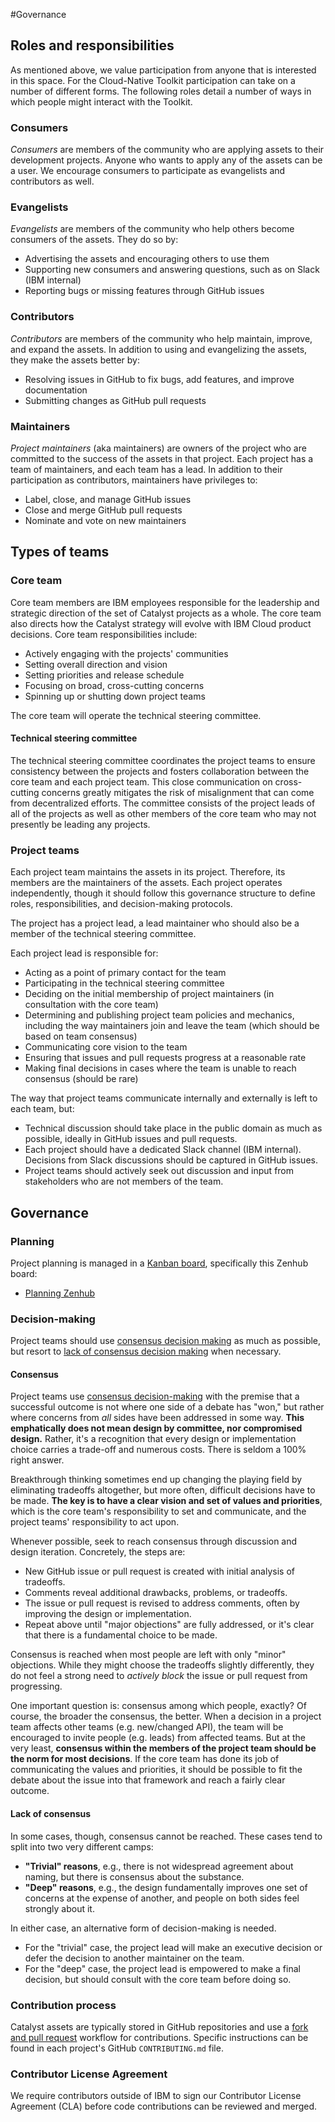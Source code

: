 #Governance

## Roles and responsibilities

As mentioned above, we value participation from anyone that is interested in this space. For the
Cloud-Native Toolkit participation can take on a number of different forms. The following
roles detail a number of ways in which people might interact with the Toolkit.

### Consumers

_Consumers_ are members of the community who are applying assets to their development projects. Anyone who wants to apply any of the assets can be a user. We encourage consumers to participate as evangelists and contributors as well.

### Evangelists

*Evangelists* are members of the community who help others become consumers of the assets. They do so by:

- Advertising the assets and encouraging others to use them
- Supporting new consumers and answering questions, such as on Slack (IBM internal)
- Reporting bugs or missing features through GitHub issues

### Contributors

*Contributors* are members of the community who help maintain, improve, and expand the assets. In addition to using and evangelizing the assets, they make the assets better by:

- Resolving issues in GitHub to fix bugs, add features, and improve documentation
- Submitting changes as GitHub pull requests

### Maintainers

*Project maintainers* (aka maintainers) are owners of the project who are committed to the success of the assets in that project. Each project has a team of maintainers, and each team has a lead. In addition to their participation as contributors, maintainers have privileges to:

- Label, close, and manage GitHub issues
- Close and merge GitHub pull requests
- Nominate and vote on new maintainers

## Types of teams

### Core team

Core team members are IBM employees responsible for the leadership and strategic direction of the set of Catalyst projects as a whole. The core team also directs how the Catalyst strategy will evolve with IBM Cloud product decisions. Core team responsibilities include:

- Actively engaging with the projects' communities
- Setting overall direction and vision
- Setting priorities and release schedule
- Focusing on broad, cross-cutting concerns
- Spinning up or shutting down project teams

The core team will operate the technical steering committee.

#### Technical steering committee

The technical steering committee coordinates the project teams to ensure consistency between the projects and fosters collaboration between the core team and each project team. This close communication on cross-cutting concerns greatly mitigates the risk of misalignment that can come from decentralized efforts. The committee consists of the project leads of all of the projects as well as other members of the core team who may not presently be leading any projects.

### Project teams

Each project team maintains the assets in its project. Therefore, its members are the maintainers of the assets. Each project operates independently, though it should follow this governance structure to define roles, responsibilities, and decision-making protocols.

The project has a project lead, a lead maintainer who should also be a member of the technical steering committee.

Each project lead is responsible for:

- Acting as a point of primary contact for the team
- Participating in the technical steering committee
- Deciding on the initial membership of project maintainers (in consultation with the core team)
- Determining and publishing project team policies and mechanics, including the way maintainers join and leave the team (which should be based on team consensus)
- Communicating core vision to the team
- Ensuring that issues and pull requests progress at a reasonable rate
- Making final decisions in cases where the team is unable to reach consensus (should be rare)

The way that project teams communicate internally and externally is left to each team, but:

- Technical discussion should take place in the public domain as much as possible, ideally in GitHub issues and pull requests.
- Each project should have a dedicated Slack channel (IBM internal). Decisions from Slack discussions should be captured in GitHub issues.
- Project teams should actively seek out discussion and input from stakeholders who are not members of the team.

## Governance

### Planning

Project planning is managed in a [Kanban board](https://en.wikipedia.org/wiki/Kanban_board), specifically this Zenhub board:

- [Planning Zenhub](https://github.com/cloud-native-toolkit/planning)

### Decision-making

Project teams should use [consensus decision making](#consensus) as much as possible, but resort to [lack of consensus decision making](#lack-of-consensus) when necessary.

#### Consensus

Project teams use [consensus decision-making](http://en.wikipedia.org/wiki/Consensus_decision-making) with the premise that a successful outcome is not where one side of a debate has "won," but rather where concerns from *all* sides have been addressed in some way. **This emphatically does not mean design by committee, nor compromised design.** Rather, it's a recognition that every design or implementation choice carries a trade-off and numerous costs. There is seldom a 100% right answer.

Breakthrough thinking sometimes end up changing the playing field by eliminating tradeoffs altogether, but more often, difficult decisions have to be made. **The key is to have a clear vision and set of values and priorities**, which is the core team's responsibility to set and communicate, and the project teams' responsibility to act upon.

Whenever possible, seek to reach consensus through discussion and design iteration. Concretely, the steps are:

- New GitHub issue or pull request is created with initial analysis of tradeoffs.
- Comments reveal additional drawbacks, problems, or tradeoffs.
- The issue or pull request is revised to address comments, often by improving the design or implementation.
- Repeat above until "major objections" are fully addressed, or it's clear that there is a fundamental choice to be made.

Consensus is reached when most people are left with only "minor" objections. While they might choose the tradeoffs slightly differently, they do not feel a strong need to *actively block* the issue or pull request from progressing.

One important question is: consensus among which people, exactly? Of course, the broader the consensus, the better. When a decision in a project team affects other teams (e.g. new/changed API), the team will be encouraged to invite people (e.g. leads) from affected teams. But at the very least, **consensus within the members of the project team should be the norm for most decisions**. If the core team has done its job of communicating the values and priorities, it should be possible to fit the debate about the issue into that framework and reach a fairly clear outcome.

#### Lack of consensus

In some cases, though, consensus cannot be reached. These cases tend to split into two very different camps:

- **"Trivial" reasons**, e.g., there is not widespread agreement about naming, but there is consensus about the substance.
- **"Deep" reasons**, e.g., the design fundamentally improves one set of concerns at the expense of another, and people on both sides feel strongly about it.

In either case, an alternative form of decision-making is needed.

- For the "trivial" case, the project lead will make an executive decision or defer the decision to another maintainer on the team.
- For the "deep" case, the project lead is empowered to make a final decision, but should consult with the core team before doing so.

### Contribution process

Catalyst assets are typically stored in GitHub repositories and use a [fork and pull request](https://guides.github.com/activities/forking/) workflow for contributions. Specific instructions can be found in each project's GitHub `CONTRIBUTING.md` file.

### Contributor License Agreement

We require contributors outside of IBM to sign our Contributor License Agreement (CLA) before code contributions can be reviewed and merged.
